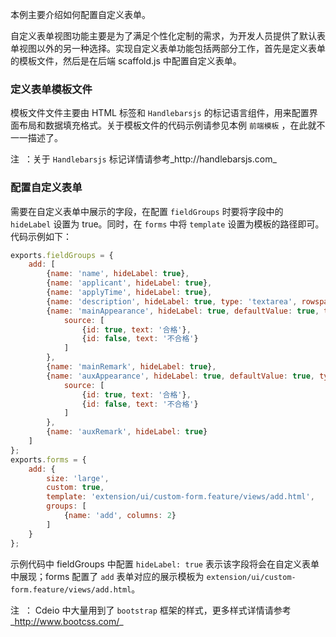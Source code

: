 本例主要介绍如何配置自定义表单。

自定义表单视图功能主要是为了满足个性化定制的需求，为开发人员提供了默认表单视图以外的另一种选择。实现自定义表单功能包括两部分工作，首先是定义表单的模板文件，然后是在后端 scaffold.js 中配置自定义表单。

### 定义表单模板文件
模板文件文件主要由 HTML 标签和 `Handlebarsjs` 的标记语言组件，用来配置界面布局和数据填充格式。关于模板文件的代码示例请参见本例 `前端模板` ，在此就不一一描述了。

<span class="badge badge-warning">注</span>&nbsp; ：关于 `Handlebarsjs` 标记详情请参考_http://handlebarsjs.com_

### 配置自定义表单
需要在自定义表单中展示的字段，在配置 `fieldGroups` 时要将字段中的 `hideLabel` 设置为 true。同时，在 `forms` 中将 `template` 设置为模板的路径即可。代码示例如下：
```javascript
exports.fieldGroups = {
    add: [
        {name: 'name', hideLabel: true},
        {name: 'applicant', hideLabel: true},
        {name: 'applyTime', hideLabel: true},
        {name: 'description', hideLabel: true, type: 'textarea', rowspan: 3},
        {name: 'mainAppearance', hideLabel: true, defaultValue: true, type: 'dropdown',
            source: [
                {id: true, text: '合格'},
                {id: false, text: '不合格'}
            ]
        },
        {name: 'mainRemark', hideLabel: true},
        {name: 'auxAppearance', hideLabel: true, defaultValue: true, type: 'dropdown',
            source: [
                {id: true, text: '合格'},
                {id: false, text: '不合格'}
            ]
        },
        {name: 'auxRemark', hideLabel: true}
    ]
};
exports.forms = {
    add: {
        size: 'large',
        custom: true,
        template: 'extension/ui/custom-form.feature/views/add.html',
        groups: [
            {name: 'add', columns: 2}
        ]
    }
};
```
示例代码中 fieldGroups 中配置 `hideLabel: true` 表示该字段将会在自定义表单中展现；forms 配置了 `add` 表单对应的展示模板为 `extension/ui/custom-form.feature/views/add.html`。

<span class="badge badge-warning">注</span>&nbsp; ： Cdeio 中大量用到了 `bootstrap` 框架的样式，更多样式详情请参考_http://www.bootcss.com/_






